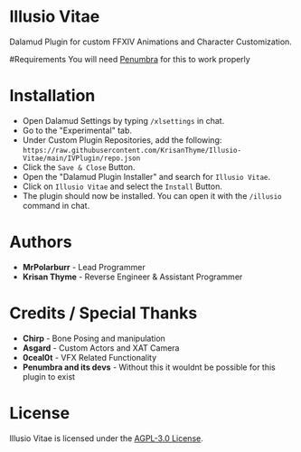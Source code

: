 # Illusio Vitae
Dalamud Plugin for custom FFXIV Animations and Character Customization.

#Requirements
You will need [Penumbra](https://github.com/xivdev/Penumbra) for this to work properly

# Installation
* Open Dalamud Settings by typing ```/xlsettings``` in chat.
* Go to the "Experimental" tab.
* Under Custom Plugin Repositories, add the following: ```https://raw.githubusercontent.com/KrisanThyme/Illusio-Vitae/main/IVPlugin/repo.json```
* Click the ```Save & Close``` Button.
* Open the "Dalamud Plugin Installer" and search for ```Illusio Vitae```.
* Click on ```Illusio Vitae``` and select the ```Install``` Button.
* The plugin should now be installed. You can open it with the ```/illusio``` command in chat.

# Authors
* **MrPolarburr** - Lead Programmer
* **Krisan Thyme** - Reverse Engineer & Assistant Programmer

# Credits / Special Thanks
* **Chirp** - Bone Posing and manipulation
* **Asgard** - Custom Actors and XAT Camera
* **0ceal0t** - VFX Related Functionality
* **Penumbra and its devs** - Without this it wouldnt be possible for this plugin to exist

# License
Illusio Vitae is licensed under the [AGPL-3.0 License](https://github.com/MrPolarburr/IVPlugin/blob/master/LICENSE.md).
